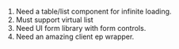 1. Need a table/list component for infinite loading.
2. Must support virtual list
3. Need UI form library with form controls.
4. Need an amazing client ep wrapper.
